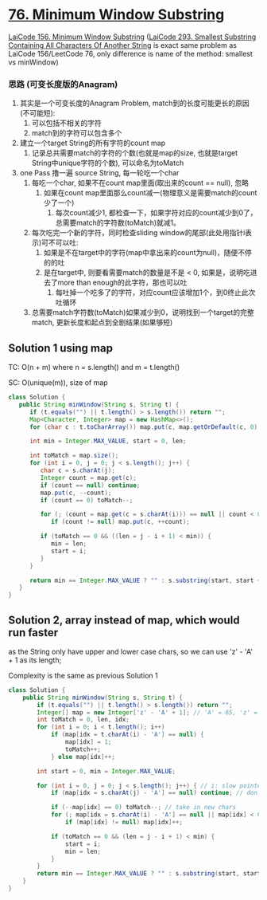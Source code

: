 # [76. Minimum Window Substring](https://leetcode.com/problems/minimum-window-substring/)

[LaiCode 156. Minimum Window Substring](https://app.laicode.io/app/problem/156) ([LaiCode 293. Smallest Substring Containing All Characters Of Another String](https://app.laicode.io/app/problem/293)
is exact same problem as LaiCode 156/LeetCode 76, only difference is name of the method: smallest vs minWindow)

### 思路 (可变长度版的Anagram)
1. 其实是一个可变长度的Anagram Problem, match到的长度可能更长的原因(不可能短):
   1. 可以包括不相关的字符
   2. match到的字符可以包含多个
2. 建立一个target String的所有字符的count map
   1. 记录总共需要match的字符的个数(也就是map的size, 也就是target String中unique字符的个数), 可以命名为toMatch
3. one Pass 撸一遍 source String, 每一轮吃一个char
   1. 每吃一个char, 如果不在count map里面(取出来的count == null), 忽略
      1. 如果在count map里面那么count减一(物理意义是需要match的count少了一个)
         1. 每次count减少1, 都检查一下，如果字符对应的count减少到0了，总需要match的字符数(toMatch)就减1。
   2. 每次吃完一个新的字符，同时检查sliding window的尾部(此处用指针i表示)可不可以吐:
      1. 如果是不在target中的字符(map中拿出来的count为null)，随便不停的的吐
      2. 是在target中, 则要看需要match的数量是不是 < 0, 如果是，说明吃进去了more than enough的此字符，那也可以吐
         1. 每吐掉一个吃多了的字符，对应count应该增加1个，到0终止此次吐循环
   3. 总需要match字符数(toMatch)如果减少到0，说明找到一个target的完整match, 更新长度和起点到全剧结果(如果够短)
## Solution 1 using map
TC: O(n + m) where n = s.length() and m = t.length()

SC: O(unique(m)), size of map
```java
class Solution {
   public String minWindow(String s, String t) {
      if (t.equals("") || t.length() > s.length()) return "";
      Map<Character, Integer> map = new HashMap<>();
      for (char c : t.toCharArray()) map.put(c, map.getOrDefault(c, 0) + 1);

      int min = Integer.MAX_VALUE, start = 0, len;

      int toMatch = map.size();
      for (int i = 0, j = 0; j < s.length(); j++) {
         char c = s.charAt(j);
         Integer count = map.get(c);
         if (count == null) continue;
         map.put(c, --count);
         if (count == 0) toMatch--;

         for (; (count = map.get(c = s.charAt(i))) == null || count < 0; i++)
            if (count != null) map.put(c, ++count);

         if (toMatch == 0 && ((len = j - i + 1) < min)) {
            min = len;
            start = i;
         }
      }

      return min == Integer.MAX_VALUE ? "" : s.substring(start, start + min);
   }
}
```

## Solution 2, array instead of map, which would run faster
as the String only have upper and lower case chars, so we can use 'z' - 'A' + 1 as its length;

Complexity is the same as previous Solution 1
```java
class Solution {
    public String minWindow(String s, String t) {
        if (t.equals("") || t.length() > s.length()) return "";
        Integer[] map = new Integer['z' - 'A' + 1]; // 'A' = 65, 'z' = 122; size of this map will be 58
        int toMatch = 0, len, idx;
        for (int i = 0; i < t.length(); i++)
            if (map[idx = t.charAt(i) - 'A'] == null) {
                map[idx] = 1;
                toMatch++;
            } else map[idx]++;

        int start = 0, min = Integer.MAX_VALUE;

        for (int i = 0, j = 0; j < s.length(); j++) { // i: slow pointer, j: fast pointer
            if (map[idx = s.charAt(j) - 'A'] == null) continue; // don't care about non-related chars

            if (--map[idx] == 0) toMatch--; // take in new chars
            for (; map[idx = s.charAt(i) - 'A'] == null || map[idx] < 0; i++) // remove old chars
                if (map[idx] != null) map[idx]++;

            if (toMatch == 0 && (len = j - i + 1) < min) {
                start = i;
                min = len;
            }
        }
        return min == Integer.MAX_VALUE ? "" : s.substring(start, start + min);
    }
}
```